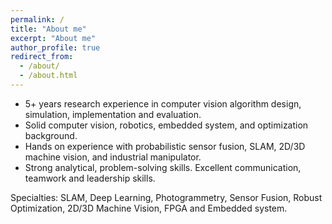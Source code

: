 ```yaml
---
permalink: /
title: "About me"
excerpt: "About me"
author_profile: true
redirect_from: 
  - /about/
  - /about.html
---
```


- 5+ years research experience in computer vision algorithm design, simulation, implementation and evaluation. 
- Solid computer vision, robotics, embedded system, and optimization background.
- Hands on experience with probabilistic sensor fusion, SLAM, 2D/3D machine vision, and industrial manipulator.
- Strong analytical, problem-solving skills. Excellent communication, teamwork and leadership skills.

Specialties: SLAM, Deep Learning, Photogrammetry, Sensor Fusion, Robust Optimization, 2D/3D Machine Vision, FPGA and Embedded system.

